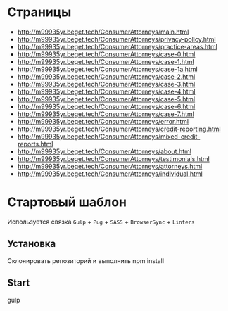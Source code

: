 # Страницы
- http://m99935yr.beget.tech/ConsumerAttorneys/main.html 
- http://m99935yr.beget.tech/ConsumerAttorneys/privacy-policy.html
- http://m99935yr.beget.tech/ConsumerAttorneys/practice-areas.html
- http://m99935yr.beget.tech/ConsumerAttorneys/case-0.html
- http://m99935yr.beget.tech/ConsumerAttorneys/case-1.html
- http://m99935yr.beget.tech/ConsumerAttorneys/case-1a.html
- http://m99935yr.beget.tech/ConsumerAttorneys/case-2.html
- http://m99935yr.beget.tech/ConsumerAttorneys/case-3.html
- http://m99935yr.beget.tech/ConsumerAttorneys/case-4.html
- http://m99935yr.beget.tech/ConsumerAttorneys/case-5.html
- http://m99935yr.beget.tech/ConsumerAttorneys/case-6.html
- http://m99935yr.beget.tech/ConsumerAttorneys/case-7.html
- http://m99935yr.beget.tech/ConsumerAttorneys/error.html
- http://m99935yr.beget.tech/ConsumerAttorneys/credit-reporting.html
- http://m99935yr.beget.tech/ConsumerAttorneys/mixed-credit-reports.html
- http://m99935yr.beget.tech/ConsumerAttorneys/about.html
- http://m99935yr.beget.tech/ConsumerAttorneys/testimonials.html
- http://m99935yr.beget.tech/ConsumerAttorneys/attorneys.html
- http://m99935yr.beget.tech/ConsumerAttorneys/individual.html

# Стартовый шаблон
Используется связка `Gulp` + `Pug` + `SASS` + `BrowserSync` + `Linters`

## Установка
Склонировать репозиторий и выполнить npm install

## Start 
gulp

